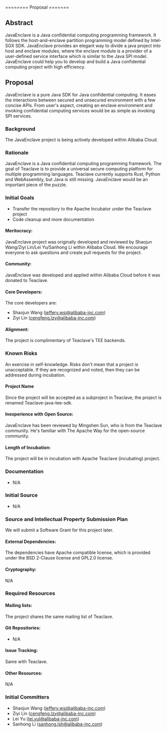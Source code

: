 ======== Proposal =======

## Abstract

JavaEnclave is a Java confidential computing programming framework. It follows the host-and-enclave partition programming model defined by Intel-SGX SDK. 
JavaEnclave provides an elegant way to divide a java project into host and enclave modules, where the enclave module is a provider of a user-defined service interface which is similar to the Java SPI model. JavaEnclave could help you to develop and build a Java confidential computing project with high efficiency.

## Proposal

JavaEnclave is a pure Java SDK for Java confidential computing. It eases the interactions between secured and unsecured environment with a few concise APIs.
From user's aspect, creating an enclave environment and invoking confidential computing services would be as simple as invoking SPI services.

### Background

The JavaEnclave project is being actively developed within Alibaba Cloud.

### Rationale

JavaEnclave is a Java confidential computing programming framework. The goal of Teaclave is to provide a universal secure computing platform for multiple programming languages. Teaclave currently supports Rust, Python and WebAssembly, but Java is still missing. JavaEnclave would be an important piece of the puzzle.

### Initial Goals

- Transfer the repository to the Apache Incubator under the Teaclave project
- Code cleanup and more documentation

#### Meritocracy:

JavaEnclave project was originally developed and reviewed by Shaojun Wang/Ziyi Lin/Lei Yu/Sanhong Li within Alibaba Cloud. We encourage everyone to ask questions and create pull requests for the project.

#### Community:

JavaEnclave was developed and applied within Alibaba Cloud before it was donated to Teaclave.

#### Core Developers:

The core developers are:
- Shaojun Wang (jeffery.wsj@alibaba-inc.com)
- Ziyi Lin (cengfeng.lzy@alibaba-inc.com)

#### Alignment:

The project is complimentary of Teaclave's TEE backends.

### Known Risks

An exercise in self-knowledge. Risks don't mean that a project is unacceptable. If they are recognized and noted, then they can be addressed during incubation.

#### Project Name

Since the project will be accepted as a subproject in Teaclave, the project is renamed Teaclave-java-tee-sdk.

#### Inexperience with Open Source:

JavaEnclave has been reviewed by Mingshen Sun, who is from the Teaclave community. He's familiar with The Apache Way for the open-source community.

#### Length of Incubation:

The project will be in incubation with Apache Teaclave (incubating) project.

### Documentation

- N/A

### Initial Source

- N/A

### Source and Intellectual Property Submission Plan

We will submit a Software Grant for this project later.

#### External Dependencies:

The dependencies have Apache compatible license, which is provided under the BSD 2-Clause license and GPL2.0 license.

#### Cryptography:

N/A

### Required Resources

#### Mailing lists:

The project shares the same mailing list of Teaclave.

#### Git Repositories:

- N/A

#### Issue Tracking:

Same with Teaclave.

#### Other Resources:

N/A

### Initial Committers

- Shaojun Wang (jeffery.wsj@alibaba-inc.com)
- Ziyi Lin (cengfeng.lzy@alibaba-inc.com)
- Lei Yu (lei.yul@alibaba-inc.com)
- Sanhong Li (sanhong.lsh@alibaba-inc.com)